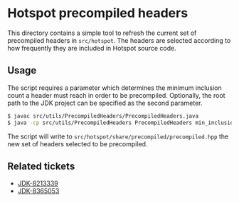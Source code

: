 # Hotspot precompiled headers

This directory contains a simple tool to refresh the current set of precompiled headers
in `src/hotspot`. The headers are selected according to how frequently they are included
in Hotspot source code.

## Usage

The script requires a parameter which determines the minimum inclusion count a header
must reach in order to be precompiled. Optionally, the root path to the JDK project can
be specified as the second parameter.

```bash
$ javac src/utils/PrecompiledHeaders/PrecompiledHeaders.java
$ java -cp src/utils/PrecompiledHeaders PrecompiledHeaders min_inclusion_count [jdk_root=.]
```

The script will write to `src/hotspot/share/precompiled/precompiled.hpp` the new set of
headers selected to be precompiled.

## Related tickets
- [JDK-8213339](https://bugs.openjdk.org/browse/JDK-8213339)
- [JDK-8365053](https://bugs.openjdk.org/browse/JDK-8365053)
